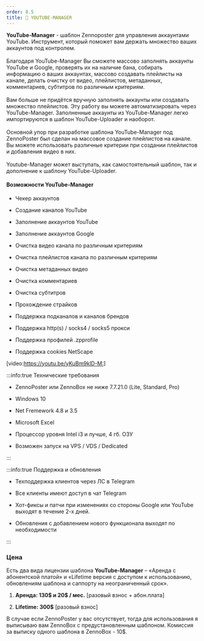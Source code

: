 ```yaml
---
order: 8.5
title: 💚 YOUTUBE-MANAGER
---
```


**YouTube-Manager** - шаблон Zennoposter для управления аккаунтами YouTube. Инструмент, который поможет вам держать множество ваших аккаунтов под контролем.\
\
Благодаря YouTube-Manager Вы сможете массово заполнять аккаунты YouTube и Google, проверять их на наличие бана, собирать информацию о ваших аккаунтах, массово создавать плейлисты на канале, делать очистку от видео, плейлистов, метаданных, комментариев, субтитров по различным критериям.\
\
Вам больше не придётся вручную заполнять аккаунты или создавать множество плейлистов. Эту работу вы можете автоматизировать через YouTube-Manager. Заполненные аккаунты из YouTube-Manager легко импортируются в шаблон YouTube-Uploader и наоборот.\
\
Основной упор при разработке шаблона YouTube-Manager под ZennoPoster был сделан на массовое создание плейлистов на канале. Вы можете использовать различные критерии при создании плейлистов и добавления видео в них.\
\
Youtube-Manager может выступать, как самостоятельный шаблон, так и дополнение к шаблону YouTube-Uploader.

#### Возможности **YouTube-Manager**

-  Чекер аккаунтов

-  Создание каналов YouTube

-  Заполнение аккаунтов YouTube

-  Заполнение аккаунтов Google

-  Очистка видео канала по различным критериям

-  Очистка плейлистов канала по различным критериям

-  Очистка метаданных видео

-  Очистка комментариев

-  Очистка субтитров

-  Прохождение страйков

-  Поддержка подканалов и каналов брендов

-  Поддержка http(s) / socks4 / socks5 прокси

-  Поддержка профилей .zpprofile

-  Поддержка cookies NetScape

[video:https://youtu.be/yKuBm9klD-M:]

:::info:true Технические требования

-  ZennoPoster или ZennoBox не ниже 7.7.21.0 (Lite, Standard, Pro)

-  Windows 10

-  Net Fremework 4.8 и 3.5

-  Microsoft Excel

-  Процессор уровня Intel i3 и лучше, 4 гб. ОЗУ

-  Возможен запуск на VPS / VDS / Dedicated

:::

:::info:true Поддержка и обновления

-  Техподдержка клиентов через ЛС в Telegram

-  Все клиенты имеют доступ в чат Telegram

-  Хот-фиксы и патчи при изменениях со стороны Google или YouTube выходят в течение 2-х дней.

-  Обновления с добавлением нового функционала выходят по необходимости

:::

### Цена

Есть два вида лицензии шаблона **YouTube-Manager** – «Аренда с абонентской платой» и «Lifetime версия с доступом к использованию, обновлениям шаблона и саппорту на неограниченный срок».

1. **Аренда: 130\$ и 20\$ / мес.** \[разовый взнос + абон.плата\]

2. **Lifetime: 300\$** \[разовый взнос\]

В случае если ZennoPoster у вас отсутствует, тогда для использования я выписываю вам ZennoBox с предустановленным шаблоном. Комиссия за выписку одного шаблона в ZennoBox - 10\$.